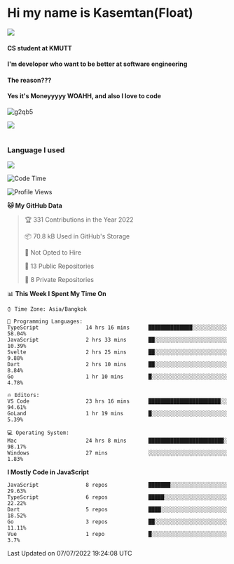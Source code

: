 # Hi my name is Kasemtan(Float)
![](https://64.media.tumblr.com/9c2a8f831efe8da556ffbf89cebb52c9/b86c1ab833a37e32-93/s1280x1920/d000dc22f75df64be2bc150f5fa69c4f6df6bb07.gifv)
#### CS student at KMUTT
#### I'm developer who want to be better at software engineering
#### The reason???
#### Yes it's Moneyyyyy WOAHH, and also I love to code
![g2qb5](https://user-images.githubusercontent.com/69688279/175812510-9235eaf7-72f7-40d3-b163-56efa9aa5c6b.gif)


[![](https://github-readme-stats.vercel.app/api?username=FloatKasemtan&show_icons=true&theme=nightowl)]()
#
### Language I used
[![](https://github-readme-stats.vercel.app/api/top-langs/?username=FloatKasemtan&layout=compact&theme=nightowl)]()
<!--START_SECTION:waka-->
![Code Time](http://img.shields.io/badge/Code%20Time-564%20hrs%2019%20mins-blue)

![Profile Views](http://img.shields.io/badge/Profile%20Views-36-blue)

**🐱 My GitHub Data** 

> 🏆 331 Contributions in the Year 2022
 > 
> 📦 70.8 kB Used in GitHub's Storage 
 > 
> 🚫 Not Opted to Hire
 > 
> 📜 13 Public Repositories 
 > 
> 🔑 8 Private Repositories  
 > 
📊 **This Week I Spent My Time On** 

```text
⌚︎ Time Zone: Asia/Bangkok

💬 Programming Languages: 
TypeScript               14 hrs 16 mins      ██████████████░░░░░░░░░░░   58.04% 
JavaScript               2 hrs 33 mins       ██░░░░░░░░░░░░░░░░░░░░░░░   10.39% 
Svelte                   2 hrs 25 mins       ██░░░░░░░░░░░░░░░░░░░░░░░   9.88% 
Dart                     2 hrs 10 mins       ██░░░░░░░░░░░░░░░░░░░░░░░   8.84% 
Go                       1 hr 10 mins        █░░░░░░░░░░░░░░░░░░░░░░░░   4.78%

🔥 Editors: 
VS Code                  23 hrs 16 mins      ███████████████████████░░   94.61% 
GoLand                   1 hr 19 mins        █░░░░░░░░░░░░░░░░░░░░░░░░   5.39%

💻 Operating System: 
Mac                      24 hrs 8 mins       ████████████████████████░   98.17% 
Windows                  27 mins             ░░░░░░░░░░░░░░░░░░░░░░░░░   1.83%

```

**I Mostly Code in JavaScript** 

```text
JavaScript               8 repos             ███████░░░░░░░░░░░░░░░░░░   29.63% 
TypeScript               6 repos             █████░░░░░░░░░░░░░░░░░░░░   22.22% 
Dart                     5 repos             ████░░░░░░░░░░░░░░░░░░░░░   18.52% 
Go                       3 repos             ██░░░░░░░░░░░░░░░░░░░░░░░   11.11% 
Vue                      1 repo              █░░░░░░░░░░░░░░░░░░░░░░░░   3.7%

```



 Last Updated on 07/07/2022 19:24:08 UTC
<!--END_SECTION:waka-->
<!--
**FloatKasemtan/FloatKasemtan** is a ✨ _special_ ✨ repository because its `README.md` (this file) appears on your GitHub profile.

Here are some ideas to get you started:

- 🔭 I’m currently working on ...
- 🌱 I’m currently learning ...
- 👯 I’m looking to collaborate on ...
- 🤔 I’m looking for help with ...
- 💬 Ask me about ...
- 📫 How to reach me: ...
- 😄 Pronouns: ...
- ⚡ Fun fact: ...
-->
